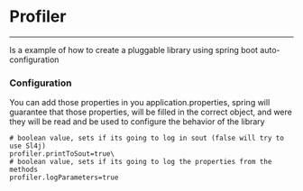 # Profiler 
-----

Is a example of how to create a pluggable library using spring boot auto-configuration


### Configuration

You can add those properties in you application.properties, spring will guarantee that those properties, will be filled
in the correct object, and were they will be read and be used to configure the behavior of the library

```properties
# boolean value, sets if its going to log in sout (false will try to use Sl4j)
profiler.printToSout=true\
# boolean value, sets if its going to log the properties from the methods
profiler.logParameters=true
```